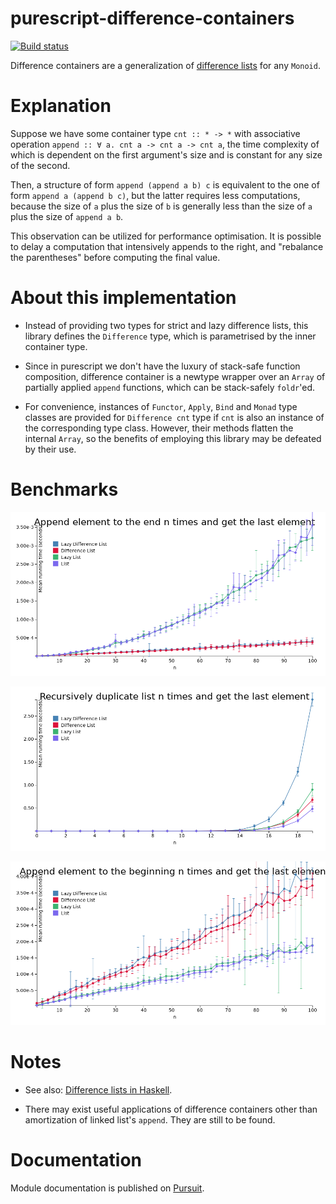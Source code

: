 # purescript-difference-containers

[![Build status](https://travis-ci.org/8084/purescript-difference-containers.svg?branch=master)](https://travis-ci.org/8084/purescript-difference-containers)

Difference containers are a generalization of [difference lists](https://wiki.haskell.org/Difference_list) for any `Monoid`.

# Explanation

Suppose we have some container type `cnt :: * -> *` with associative operation `append :: ∀ a. cnt a -> cnt a -> cnt a`, the time complexity of which is dependent on the first argument's size and is constant for any size of the second.

Then, a structure of form `append (append a b) c` is equivalent to the one of form `append a (append b c)`, but the latter requires less computations, because the size of `a` plus the size of `b` is generally less than the size of `a` plus the size of `append a b`.

This observation can be utilized for performance optimisation. It is possible to delay a computation that intensively appends to the right, and "rebalance the parentheses" before computing the final value.

# About this implementation

- Instead of providing two types for strict and lazy difference lists, this library defines the `Difference` type, which is parametrised by the inner container type.

- Since in purescript we don't have the luxury of stack-safe function composition, difference container is a newtype wrapper over an `Array` of partially applied `append` functions, which can be stack-safely `foldr`'ed.

- For convenience, instances of `Functor`, `Apply`, `Bind` and `Monad` type classes are provided for `Difference cnt` type if `cnt` is also an instance of the corresponding type class. However, their methods flatten the internal `Array`, so the benefits of employing this library may be defeated by their use.

# Benchmarks

![Append element to the end n times and get the last element](img/snoc.png)

![Recursively duplicate list n times and get the last element](img/explode.png)

![Append element to the beginning n times and get the last element](img/cons.png)

# Notes

- See also: [Difference lists in Haskell](http://hackage.haskell.org/package/dlist).

- There may exist useful applications of difference containers other than amortization of linked list's `append`. They are still to be found.


# Documentation

Module documentation is published on [Pursuit](https://pursuit.purescript.org/packages/purescript-difference-containers/).